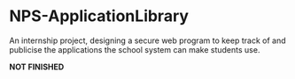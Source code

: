 # NPS-ApplicationLibrary

An internship project, designing a secure web program to keep track of and publicise the applications the school system can make students use.

**NOT FINISHED**
